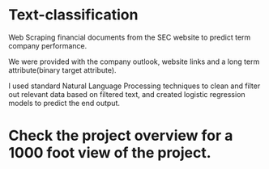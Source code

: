 # Text-classification
Web Scraping financial documents from the SEC website to predict term company performance.

We were provided with the company outlook, website links and a long term attribute(binary target attribute).

I used standard Natural Language Processing techniques to clean and filter out relevant data based on filtered text, and created logistic regression models to predict the end output.

# Check the project overview for a 1000 foot view of the project.
